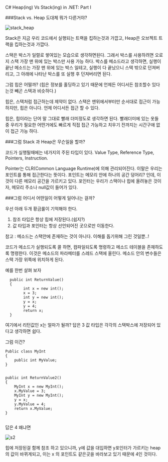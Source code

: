 C# Heap(ing) Vs Stack(ing) in .NET: Part I


###Stack vs. Heap 도대체 뭐가 다른거야?

![stack_heap](http://www.c-sharpcorner.com/UploadFile/rmcochran/csharp_memory01122006130034PM/Images/heapvsstack1.gif)

Stack은 지금 우리 코드에서 실행되는 트랙을 킵하는것과 가깝고,
Heap은 오브젝트 트랙을 킵하는것과 가깝다.

스택은 박스가 일렬로 쌓여있는 모습으로 생각하면된다. 그래서 박스를 사용하려면 오로지 스택 가장 맨 위에 있는 박스만 사용 가능 하다.
박스를 메소드라고 생각하면, 실행이 끝난 메소드는 가장 맨 위에 있는 박스 일테고, 실행이 다 끝났으니 스택 밖으로 던져버리고, 그 아래에 나타난 박스를 또 실행 후 던져버리면 된다. 

그럼 힙은 어떨까?
(힙은 정보를 홀딩하고 있기 때문에 언제든 어디서든 참조할수 있다는것 빼곤 스택과 비슷하다.)

힙은, 스택처럼 접근하는데 제약이 없다. 스택은 맨위에서부터만 순서대로 접근이 가능하지만, 힙은 아니다. 언제 어디서든 접근 할 수 있다.

힙은, 힙이라는 단어 말 그대로 빨래 더미정도로 생각하면 된다. 빨래더미에 있는 옷들 중 우리가 필요한 어떤거에도 빠르게 직접 접근 가능하고 치우기 전까지는 시간구애 없이 접근 가능 하다.

###그럼 Stack 과 Heap은 무슨일을 할까?

코드가 실행될때에는 네가지의 주된 타입이 있다.
Value Type, Reference Type,
Pointers, Instruction.

Pointer는 
CLR(Common Language Runtime)에 의해  관리되어진다. 이말은 우리는 포인트를 통해 접근한다는 뜻이다. 포인트는 메모리 안에 하나의 공간 덩어리? 인데, 이것이 다른 메모리 공간을 가르키고 있다. 포인터는 우리가 스택이나 힙에 올려놓은 것이자, 메모리 주소나 null값이 들어가 있다.

###그럼 어디서 어떤일이 어떻게 일어나는 걸까?

우선 아래 두개 황금룰이 기억해야 한다.
1. 참조 타입은 항상 힙에 저장된다.(쉽지?)
2. 값 타입과 포인터는 항상 선언되어진 곳으로만 이동한다.

참고 : 메소드는 스택안에 존재하는 것이 아니다. 이해를 돕기위해 그린 것일뿐..!


코드가 메소드가 실행되도록 콜 하면, 컴파일되도록 명령하고 메소드 테이블을 존재하도록 명령한다. 이것은 메소드의 파라메터를 스레드 스택에 올린다. 메소드 안의 변수들은 스택 가장 위쪽에 위치하게 된다.  

예를 한번 살펴 보자
```
  public int ReturnValue()
  {
        int x = new int();
        x = 3;
        int y = new int();
        y = x;      
        y = 4;          
        return x;
  }
```

여기에서 리턴값인 x는 얼마가 될까?
답은 3
값 타입은 각각의 스택박스에 저장되어 있다고 생각하면 쉽다.

그럼 이건?

```
Public class MyInt
{
    public int MyValue;
}


public int ReturnValue2()
{
    MyInt x = new MyInt();
    x.MyValue = 3;
    MyInt y = new MyInt();
    y = x;                 
    y.MyValue = 4;              
    return x.MyValue;
}


```

답은 4
왜냐면

![s2](http://www.c-sharpcorner.com/UploadFile/rmcochran/csharp_memory01122006130034PM/Images/heapvsstack13.gif)

힙에 저장된걸 함께 참조 하고 있으니까, y에 값을 대입하면 y포인터가 가르키는 heap의 값이 바뀌게되고, 이는 x 의 포인트도 같은곳을 바라보고 있기 때문에 4인 것이다.

